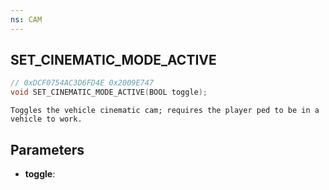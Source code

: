 ```yaml
---
ns: CAM
---
```

## SET_CINEMATIC_MODE_ACTIVE

```c
// 0xDCF0754AC3D6FD4E 0x2009E747
void SET_CINEMATIC_MODE_ACTIVE(BOOL toggle);
```

```
Toggles the vehicle cinematic cam; requires the player ped to be in a vehicle to work.
```

## Parameters
* **toggle**: 

